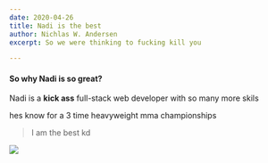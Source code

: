 ```yaml
---
date: 2020-04-26
title: Nadi is the best
author: Nichlas W. Andersen
excerpt: So we were thinking to fucking kill you

---
```

#### So why Nadi is so great?

Nadi is a **kick ass** full-stack web developer with so many more skils

hes know for a 3 time heavyweight mma championships

> I am the best kd

![](/uploads/ian-dooley-281897-unsplash.jpg)